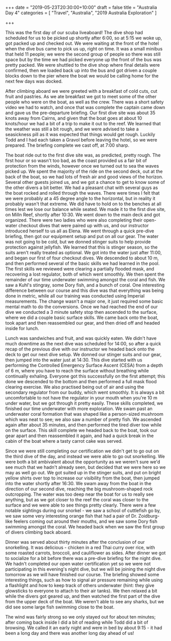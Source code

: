 +++
date = "2019-05-23T20:30:00+10:00"
draft = false
title = "Australia Day 4"
categories = [ "Travel", "Australia", "2019 Australia Exploration" ]

+++

This was the first day of our scuba liveaboard! The dive shop had scheduled for us to be picked up shortly after 6:00, so at 5:15 we woke up, got packed up and checked out. We were waiting at the front of the hotel when the dive bus came to pick us up, right on time. It was a small minibus that held 11 people; we were the second group of people so there was still space but by the time we had picked everyone up the front of the bus was pretty packed. We were shuttled to the dive shop where final details were confirmed, then we loaded back up into the bus and got driven a couple blocks down to the pier where the boat we would be calling home for the next few days was docked.

After climbing aboard we were greeted with a breakfast of cold cuts, cut fruit and pastries. As we ate breakfast we got to meet some of the other people who were on the boat, as well as the crew. There was a short safety video we had to watch, and once that was complete the captain came down and gave us the pre-departure briefing. Our first dive site was about 35 knots away from Cairns, and given that the boat goes at about 10 knots/hour we had a bit of a trip to make it out to the reef. We learned that the weather was still a bit rough, and we were advised to take a seasickness pill as it was expected that things would get rough. Luckily Todd and I had each taken a Gravol before leaving the hotel, so we were prepared. The briefing complete we cast off, at 7:00 sharp.

The boat ride out to the first dive site was, as predicted, pretty rough. The first hour or so wasn't too bad, as the coast provided us a fair bit of protection from the winds, however once we turned out to sea the waves picked up. We spent the majority of the ride on the second deck, out at the back of the boat, so we had lots of fresh air and good views of the horizon. Several other guests joined us, and we got a chance to get to know some of the other divers a bit better. We had a pleasant chat with several guys as the boat rocked and rolled through the waves. There were times I felt that we were probably at a 45 degree angle to the horizontal, but in reality it probably wasn't that extreme. We did have to hold on to the benches at all times lest we lose our balance while seated. We made it to the first dive site, on Milln Reef, shortly after 10:30. We went down to the main deck and got organized. There were two ladies who were also completing their open-water checkout dives that were paired up with us, and our instructor introduced herself to us all as Elena. We went through a quick pre-dive briefing, then got our equipment setup and put on all our gear. The water was not going to be cold, but we donned stinger suits to help provide protection against jellyfish. We learned that this is stinger season, so the suits aren't really treated as optional. We got into the water just after 11:00, and began our first of four checkout dives. We descended to about 10 m, and then performed several of the basic skills we had learned in the pool. The first skills we reviewed were clearing a partially flooded mask, and recovering a lost regulator, both of which went smoothly. We then spent the remainder of our time underwater swimming amongst the coral and fish. We saw a Kuhl's stingray, some Dory fish, and a bunch of coral. One interesting difference between our course and this dive was that everything was being done in metric, while all our training was conducted using Imperial measurements. The change wasn't a major one, it just required some basic mental math to do the conversions. Once we had reached the end of our dive we conducted a 3 minute safety stop then ascended to the surface, where we did a couple basic surface skills. We came back onto the boat, took apart and then reassembled our gear, and then dried off and headed inside for lunch.

Lunch was sandwiches and fruit, and was quickly eaten. We didn't have much downtime as the next dive was scheduled for 14:00, so after a quick recap of the previous dive with our instructor we headed back onto the deck to get our next dive setup. We donned our stinger suits and our gear, then jumped into the water just at 14:30. This dive started with us performing the Controlled Emergency Surface Ascent (CESA) from a depth of 6 m, where you have to reach the surface without breathing while continually exhaling. Everyone got this successfully on the first attempt; this done we descended to the bottom and then performed a full mask flood clearing exercise. We also practised being out of air and using the secondary regulator from our buddy, which went smoothly. It is always a bit uncomfortable to not have the regulator in your mouth when you're 10 m under water, but we got through it pretty easily. These skills completed, we finished our time underwater with more exploration. We swam past an underwater coral formation that was shaped like a person-sized mushroom which was neat to see; we also saw a number of pretty fish. We ascended again after about 35 minutes, and then performed the tired diver tow while on the surface. This skill complete we headed back to the boat, took our gear apart and then reassembled it again, and had a quick break in the cabin of the boat where a tasty carrot cake was served. 

Since we were still completing our certification we didn't get to go out on the third dive of the day, and instead we were able to go out snorkelling. We were both a bit ambivalent about the opportunity as we weren't sure we'd see much that we hadn't already seen, but decided that we were here so we may as well go out. We got suited up in the stinger suits, and put on bright yellow shirts over top to increase our visibility from the boat, then jumped into the water shortly after 16:30. We swam away from the boat in the direction of our second dive, reaching the big mushroom-shaped rock outcropping. The water was too deep near the boat for us to really see anything, but as we got closer to the reef the coral was closer to the surface and we were able to see things pretty clearly. There were a few notable sightings during our snorkel - we saw a school of cuttlefish go by, we saw some very interesting orange fish that had a pair of Dr. Zoidburg-like feelers coming out around their mouths, and we saw some Dory fish swimming amongst the coral. We headed back when we saw the first group of divers climbing back aboard.

Dinner was served about thirty minutes after the conclusion of our snorkelling. It was delicious - chicken in a red Thai curry over rice, with some roasted carrots, broccoli, and cauliflower as sides. After dinner we got to socialize for a bit before there was a pre-dive briefing for the night dive. We hadn't completed our open water certification yet so we were not participating in this evening's night dive, but we will be joining the night dive tomorrow as we will have finished our course. The briefing showed some interesting things, such as how to signal air pressure remaining while using a flashlight and how to keep track of others underwater (hint: they give glowsticks to everyone to attach to their air tanks). We then relaxed a bit while the divers got geared up, and then watched the first part of the dive from the upper deck of the boat. We weren't able to see any sharks, but we did see some large fish swimming close to the boat.

The wind was fairly strong so we only stayed out for about ten minutes; after coming back inside I did a bit of reading while Todd did a bit of browsing. We called it an early night and were in bed by about 9:15 - it had been a long day and there was another long day ahead of us!

